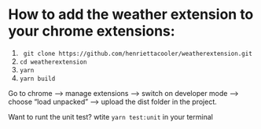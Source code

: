 # How to add the weather extension to your chrome extensions:

 1. ` git clone https://github.com/henriettacooler/weatherextension.git`
 2. `cd weatherextension`
 3. `yarn`
 4. `yarn build`

Go to chrome —> manage extensions —> switch on developer mode —> choose “load unpacked” —> upload the dist folder in the project.

Want to runt the unit test?
wtite `yarn test:unit` in your terminal 
